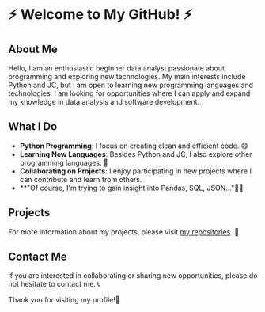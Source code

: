 # ⚡ Welcome to My GitHub! ⚡

## About Me
Hello, I am an enthusiastic beginner data analyst passionate about programming and exploring new technologies. My main interests include Python and JC, but I am open to learning new programming languages and technologies. I am looking for opportunities where I can apply and expand my knowledge in data analysis and software development.

## What I Do
- **Python Programming**: I focus on creating clean and efficient code. 😄
- **Learning New Languages**: Besides Python and JC, I also explore other programming languages. 🌱
- **Collaborating on Projects**: I enjoy participating in new projects where I can contribute and learn from others.
- **"Of course, I'm trying to gain insight into Pandas, SQL, JSON..."🐱‍🏍

## Projects
For more information about my projects, please visit [my repositories](https://github.com/JacobBersheba89?tab=repositories). 👀

## Contact Me
If you are interested in collaborating or sharing new opportunities, please do not hesitate to contact me. 📞

Thank you for visiting my profile!👋

